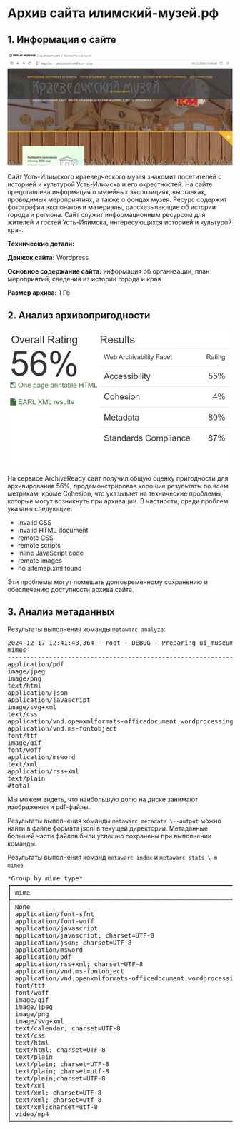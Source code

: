 # Архив сайта илимский-музей.рф 

## **1\. Информация о сайте**

[![Скриншот архива сайта](replay_web.png)](replay_web.png)

Сайт Усть-Илимского краеведческого музея знакомит посетителей с историей и культурой Усть-Илимска и его окрестностей. На сайте представлена информация о музейных экспозициях, выставках, проводимых мероприятиях, а также о фондах музея. Ресурс содержит фотографии экспонатов и материалы, рассказывающие об истории города и региона. Сайт служит информационным ресурсом для жителей и гостей Усть-Илимска, интересующихся историей и культурой края.

**Технические детали:**

**Движок сайта:** Wordpress 

**Основное содержание сайта:** информация об организации, план мероприятий, сведения из истории города и края


**Размер архива:** 1 Гб

## **2\. Анализ архивопригодности**

[![Результаты проверки](archive_ready.png)](archive_ready.png)

На сервисе ArchiveReady сайт получил общую оценку пригодности для архивирования 56%, продемонстрировав хорошие результаты по всем метрикам, кроме Cohesion, что указывает на технические проблемы, которые могут возникнуть при архивации. В частности, среди проблем указаны следующие:

* invalid CSS  
* invalid HTML document 
* remote CSS
* remote scripts
* Inline JavaScript code
* remote images
* no sitemap.xml found

Эти проблемы могут помешать долговременному сохранению и обеспечению доступности архива сайта.

## **3\. Анализ метаданных**

Результаты выполнения команды ```metawarc analyze```:
<pre>
2024-12-17 12:41:43,364 - root - DEBUG - Preparing ui_museum.warc
mimes                                                                      files       size          share
-----------------------------------------------------------------------  -------  ---------  -------------
application/pdf                                                               18  106540011   60.3403
image/jpeg                                                                   575   56173945   31.8148
image/png                                                                     45    6170866    3.49495
text/html                                                                     83    3547560    2.00921
application/json                                                              19    1442758    0.817125
application/javascript                                                         2    1244825    0.705023
image/svg+xml                                                                  2     314988    0.178398
text/css                                                                       1     259333    0.146877
application/vnd.openxmlformats-officedocument.wordprocessingml.document       11     192109    0.108803
application/vnd.ms-fontobject                                                  3     159994    0.0906147
font/ttf                                                                       2     156204    0.0884682
image/gif                                                                     12     112917    0.063952
font/woff                                                                      2      98467    0.0557681
application/msword                                                             2      92660    0.0524792
text/xml                                                                      11      37363    0.021161
application/rss+xml                                                            7      20475    0.0115963
text/plain                                                                     2        727    0.000411746
#total                                                                       797  176565202  100
</pre>

Мы можем видеть, что наибольшую долю на диске занимают изображения и pdf-файлы.

Результаты выполнения команды ```metawarc metadata \--output``` можно найти в файле формата jsonl в текущей директории. Метаданные большей части файлов были успешно сохранены при выполнении команды.

Результаты выполнения команд ```metawarc index``` и ```metawarc stats \-m mimes```

<pre>
*Group by mime type*                                         
┏━━━━━━━━━━━━━━━━━━━━━━━━━━━━━━━━━━━━━━━━━━━━━━━━━━━━━━━━━━━━━━━━━━━━━━━━━┳━━━━━━━━━━━┳━━━━━━━┓
┃ mime                                                                    ┃ size      ┃ count ┃
┡━━━━━━━━━━━━━━━━━━━━━━━━━━━━━━━━━━━━━━━━━━━━━━━━━━━━━━━━━━━━━━━━━━━━━━━━━╇━━━━━━━━━━━╇━━━━━━━┩
│ None                                                                    │ 382576    │    5  │
│ application/font-sfnt                                                   │ 975958    │    7  │
│ application/font-woff                                                   │ 122043    │    2  │
│ application/javascript                                                  │ 4160962   │   63  │
│ application/javascript; charset=UTF-8                                   │ 458748    │   11  │
│ application/json; charset=UTF-8                                         │ 2218791   │   27  │
│ application/msword                                                      │ 308176    │    8  │
│ application/pdf                                                         │ 161554011 │   42  │
│ application/rss+xml; charset=UTF-8                                      │ 63769     │   11  │
│ application/vnd.ms-fontobject                                           │ 589825    │    8  │
│ application/vnd.openxmlformats-officedocument.wordprocessingml.document │ 317547    │   17  │
│ font/ttf                                                                │ 156204    │    2  │
│ font/woff                                                               │ 98467     │    2  │
│ image/gif                                                               │ 189116    │   69  │
│ image/jpeg                                                              │ 84668717  │  842  │
│ image/png                                                               │ 6501711   │   89  │
│ image/svg+xml                                                           │ 909087    │   33  │
│ text/calendar; charset=UTF-8                                            │ 39520     │    3  │
│ text/css                                                                │ 1686320   │   56  │
│ text/html                                                               │ 50025     │  111  │
│ text/html; charset=UTF-8                                                │ 29625490  │  426  │
│ text/plain                                                              │ 578       │    1  │
│ text/plain; charset=UTF-8                                               │ 1957      │    2  │
│ text/plain; charset=utf-8                                               │ 468       │    1  │
│ text/plain;charset=UTF-8                                                │ 259       │    1  │
│ text/xml                                                                │ 1288      │    1  │
│ text/xml; charset=UTF-8                                                 │ 45086     │   13  │
│ text/xml; charset=utf-8                                                 │ 33318     │    1  │
│ text/xml;charset=utf-8                                                  │ 14092154  │    1  │  
│ video/mp4                                                               │ 296348540 │    7  │
└─────────────────────────────────────────────────────────────────────────┴───────────┴───────┘
</pre>
